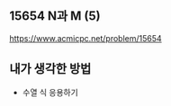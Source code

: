 ## 15654 N과 M (5)

<https://www.acmicpc.net/problem/15654>

## 내가 생각한 방법

<!-- ![이미지](./img.png) -->

- 수열 식 응용하기
